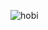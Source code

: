 ![hobi](https://github.com/slmens/PatikaBasicProjects/assets/99343829/2f5f3645-0188-4816-8f2e-4bb43442cce9)
